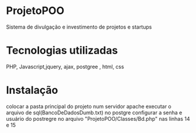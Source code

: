 # ProjetoPOO
Sistema de divulgação e investimento de projetos e startups
# Tecnologias utilizadas 
PHP, Javascript,jquery, ajax, postgree , html, css


# Instalação
colocar a pasta principal do projeto num servidor apache
executar o arquivo de sql(BancoDeDadosDumb.txt) no postgre
configurar a senha e usuário do postregre no arquivo "ProjetoPOO/Classes/Bd.php" nas linhas 14 e 15 

